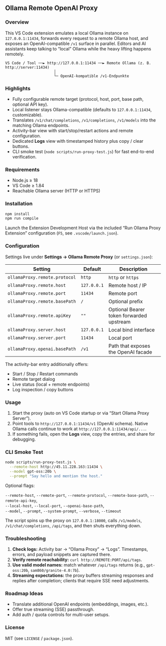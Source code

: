 ## Ollama Remote OpenAI Proxy

### Overview

This VS Code extension emulates a local Ollama instance on `127.0.0.1:11434`, forwards every request to a remote Ollama host, and exposes an OpenAI-compatible `/v1` surface in parallel. Editors and AI assistants keep talking to “local” Ollama while the heavy lifting happens remotely.

```
VS Code / Tool ──► http://127.0.0.1:11434 ──► Remote Ollama (z. B. http://server:11434)
                      │
                      └─ OpenAI-kompatible /v1-Endpunkte
```

### Highlights

- Fully configurable remote target (protocol, host, port, base path, optional API key).
- Local listener stays Ollama-compatible (defaults to `127.0.0.1:11434`, customizable).
- Translates `/v1/chat/completions`, `/v1/completions`, `/v1/models` into the matching Ollama endpoints.
- Activity-bar view with start/stop/restart actions and remote configuration.
- Dedicated **Logs** view with timestamped history plus copy / clear buttons.
- CLI smoke test (`node scripts/run-proxy-test.js`) for fast end-to-end verification.

### Requirements

- Node.js ≥ 18
- VS Code ≥ 1.84
- Reachable Ollama server (HTTP or HTTPS)

### Installation

```bash
npm install
npm run compile
```

Launch the Extension Development Host via the included “Run Ollama Proxy Extension” configuration (`F5`, see `.vscode/launch.json`).

### Configuration

Settings live under **Settings → Ollama Remote Proxy** (or `settings.json`):

| Setting                         | Default   | Description |
|---------------------------------|-----------|--------------|
| `ollamaProxy.remote.protocol`   | `http`    | `http` or `https` |
| `ollamaProxy.remote.host`       | `127.0.0.1` | Remote host / IP |
| `ollamaProxy.remote.port`       | `11434`   | Remote port |
| `ollamaProxy.remote.basePath`   | `/`       | Optional prefix |
| `ollamaProxy.remote.apiKey`     | `""`      | Optional Bearer token forwarded upstream |
| `ollamaProxy.server.host`       | `127.0.0.1` | Local bind interface |
| `ollamaProxy.server.port`       | `11434`   | Local port |
| `ollamaProxy.openai.basePath`   | `/v1`     | Path that exposes the OpenAI facade |

The activity-bar entry additionally offers:

- Start / Stop / Restart commands
- Remote target dialog
- Live status (local + remote endpoints)
- Log inspection / copy buttons

### Usage

1. Start the proxy (auto on VS Code startup or via “Start Ollama Proxy Server”).
2. Point tools to `http://127.0.0.1:11434/v1` (OpenAI schema). Native Ollama calls continue to work at `http://127.0.0.1:11434/api/...`.
3. If something fails, open the **Logs** view, copy the entries, and share for debugging.

### CLI Smoke Test

```bash
node scripts/run-proxy-test.js \
  --remote-host http://45.11.228.163:11434 \
  --model gpt-oss:20b \
  --prompt "Say hello and mention the host."
```

Optional flags:

`--remote-host`, `--remote-port`, `--remote-protocol`, `--remote-base-path`, `--remote-api-key`,  
`--local-host`, `--local-port`, `--openai-base-path`,  
`--model`, `--prompt`, `--system-prompt`, `--verbose`, `--timeout`

The script spins up the proxy on `127.0.0.1:18000`, calls `/v1/models`, `/v1/chat/completions`, `/api/tags`, and then shuts everything down.

### Troubleshooting

1. **Check logs:** Activity bar → “Ollama Proxy” → “Logs”. Timestamps, errors, and payload snippets are captured there.
2. **Verify remote reachability:** `curl http://REMOTE:PORT/api/tags`.
3. **Use valid model names:** match whatever `/api/tags` returns (e.g., `gpt-oss:20b`, `sam860/granite-4.0:7b`).
4. **Streaming expectations:** the proxy buffers streaming responses and replies after completion; clients that require SSE need adjustments.

### Roadmap Ideas

- Translate additional OpenAI endpoints (embeddings, images, etc.).
- Offer true streaming (SSE) passthrough.
- Add auth / quota controls for multi-user setups.

### License

MIT (see `LICENSE` / `package.json`).
